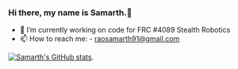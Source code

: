 ### Hi there, my name is Samarth.👋


- 🌱 I’m currently working on code for FRC #4089 Stealth Robotics
- 📫 How to reach me: - raosamarth91@gmail.com


[![Samarth's GitHub stats](https://github-readme-stats.vercel.app/api?username=SamarthRao91)](https://github.com/anuraghazra/github-readme-stats).

<!-- ![Visitor Count](https://profile-counter.glitch.me/{SamarthRao91}/count.svg)

<!--
**SamarthRao91/SamarthRao91** is a ✨ _special_ ✨ repository because its `README.md` (this file) appears on your GitHub profile.


-->
